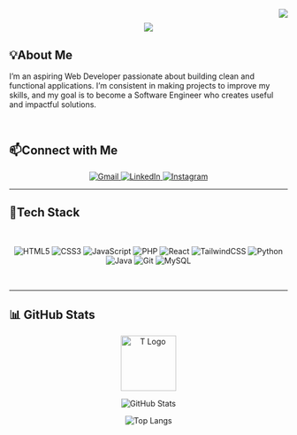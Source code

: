 
<!-- Visitor Badge -->
<p align="center">
    <img align="right" src="https://visitor-badge.laobi.icu/badge?page_id=lowish.lowish"/>
</p>

<h1 align="center">
    <img src="https://readme-typing-svg.herokuapp.com/?font=Righteous&size=35&center=true&vCenter=true&width=500&height=70&duration=4000&color=black&lines=I'm+Prince+Tan!+👨‍💻;"/>
</h1>
<p> 
<h2>💡About Me</h2>
I’m an aspiring Web Developer passionate about building clean and functional applications. I’m consistent in making projects to improve my skills, and my goal is to become a Software Engineer who creates useful and impactful solutions.
</p>
<br>
<h2>📫Connect with Me</h2>
<p align="center">
  <a href="mailto:pwtan02@gmail.com">
    <img src="https://img.shields.io/badge/Gmail-D14836?style=for-the-badge&logo=gmail&logoColor=white" alt="Gmail"/>
  </a>
  <a href="https://www.linkedin.com/in/pwtandev/">
    <img src="https://img.shields.io/badge/LinkedIn-0A66C2?style=for-the-badge&logo=linkedin&logoColor=white" alt="LinkedIn"/>
  </a>
  <a href="https://www.instagram.com/lowishxx/">
    <img src="https://img.shields.io/badge/Instagram-E4405F?style=for-the-badge&logo=instagram&logoColor=white" alt="Instagram"/>
  </a>
</p>

<hr>
<h2>🧰Tech Stack</h2>
</br>
<div align="center">
  <!-- Languages -->

![HTML5](https://img.shields.io/badge/HTML5-E34F26?style=for-the-badge&logo=html5&logoColor=white)
![CSS3](https://img.shields.io/badge/CSS3-1572B6?style=for-the-badge&logo=css3&logoColor=white)
![JavaScript](https://img.shields.io/badge/JavaScript-F7DF1E?style=for-the-badge&logo=javascript&logoColor=black)
![PHP](https://img.shields.io/badge/PHP-777BB4?style=for-the-badge&logo=php&logoColor=white)
![React](https://img.shields.io/badge/React-20232A?style=for-the-badge&logo=react&logoColor=61DAFB)
![TailwindCSS](https://img.shields.io/badge/Tailwind_CSS-38B2AC?style=for-the-badge&logo=tailwind-css&logoColor=white)
![Python](https://img.shields.io/badge/Python-3776AB?style=for-the-badge&logo=python&logoColor=white)
![Java](https://img.shields.io/badge/Java-007396?style=for-the-badge&logo=java&logoColor=white)
![Git](https://img.shields.io/badge/Git-F05032?style=for-the-badge&logo=git&logoColor=white)
![MySQL](https://img.shields.io/badge/MySQL-4479A1?style=for-the-badge&logo=mysql&logoColor=white)


</div>

</br>
<hr/>

<h2>📊 GitHub Stats</h2>


<div align="center">
    
<div align="center">

<!-- T Logo -->
<img src="https://raw.githubusercontent.com/lowish/lowish/main/assets/t-logo.png" width="100" alt="T Logo" />

<!-- GitHub Stats -->
![GitHub Stats](https://github-readme-stats.vercel.app/api?username=lowish&show_icons=true&theme=tokyonight&hide_border=true&border_radius=15&include_all_commits=true&count_private=true)

</div>

  <div align="center">

![Top Langs](https://github-readme-stats.vercel.app/api/top-langs/?username=lowish&layout=compact&theme=tokyonight&hide)

</div>

  &nbsp;&nbsp;&nbsp; <!-- 5 spaces -->

</div>


